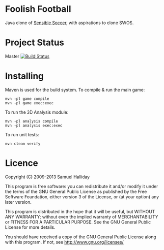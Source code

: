 Foolish Football
================

Java clone of [Sensible Soccer](https://en.wikipedia.org/wiki/Sensible_Soccer), with aspirations to clone SWOS.

Project Status
================

Master [![Build Status](https://travis-ci.org/BIL481-2016-Fall-05/FoolishFootballRevamp.svg?branch=master)](https://travis-ci.org/BIL481-2016-Fall-05/FoolishFootballRevamp)

Installing
==========

Maven is used for the build system. To compile & run the main game:

```
mvn -pl game compile
mvn -pl game exec:exec
```

To run the 3D Analysis module:

```
mvn -pl analysis compile
mvn -pl analysis exec:exec
```

To run unit tests:

```
mvn clean verify
```

Licence
=======

Copyright (C) 2009-2013 Samuel Halliday

This program is free software: you can redistribute it and/or modify
it under the terms of the GNU General Public License as published by
the Free Software Foundation, either version 3 of the License, or
(at your option) any later version.

This program is distributed in the hope that it will be useful,
but WITHOUT ANY WARRANTY; without even the implied warranty of
MERCHANTABILITY or FITNESS FOR A PARTICULAR PURPOSE. See the
GNU General Public License for more details.

You should have received a copy of the GNU General Public License
along with this program. If not, see http://www.gnu.org/licenses/
